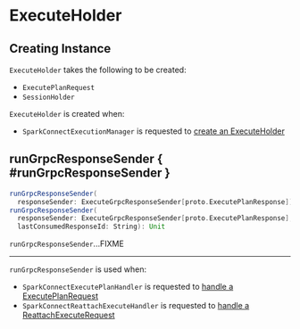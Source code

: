 # ExecuteHolder

## Creating Instance

`ExecuteHolder` takes the following to be created:

* <span id="request"> `ExecutePlanRequest`
* <span id="sessionHolder"> `SessionHolder`

`ExecuteHolder` is created when:

* `SparkConnectExecutionManager` is requested to [create an ExecuteHolder](SparkConnectExecutionManager.md#createExecuteHolder)

## runGrpcResponseSender { #runGrpcResponseSender }

```scala
runGrpcResponseSender(
  responseSender: ExecuteGrpcResponseSender[proto.ExecutePlanResponse]): Unit
runGrpcResponseSender(
  responseSender: ExecuteGrpcResponseSender[proto.ExecutePlanResponse],
  lastConsumedResponseId: String): Unit
```

`runGrpcResponseSender`...FIXME

---

`runGrpcResponseSender` is used when:

* `SparkConnectExecutePlanHandler` is requested to [handle a ExecutePlanRequest](SparkConnectExecutePlanHandler.md#handle)
* `SparkConnectReattachExecuteHandler` is requested to [handle a ReattachExecuteRequest](SparkConnectReattachExecuteHandler.md#handle)
